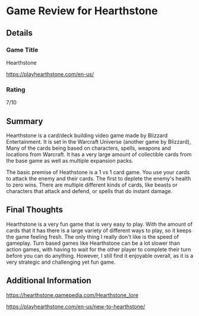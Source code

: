 # Game Review for Hearthstone

## Details

### Game Title
Hearthstone

https://playhearthstone.com/en-us/

### Rating
7/10

## Summary
Hearthstone is a card/deck building video game made by Blizzard Entertainment. It is set in the Warcraft Universe (another game by Blizzard), Many of the cards being based on characters, spells, weapons and locations from Warcraft. It has a very large amount of collectible cards from the base game as well as multiple expansion packs.

The basic premise of Heathstone is a 1 vs 1 card game. You use your cards to attack the enemy and their cards. The first to deplete the enemy's health to zero wins. There are multiple different kinds of cards, like beasts or characters that attack and defend, or spells that do instant damage.

## Final Thoughts
Hearthstone is a very fun game that is very easy to play. With the amount of cards that it has there is a large variety of different ways to play, so it keeps the game feeling fresh. The only thing I really don't like is the speed of gameplay. Turn based games like Hearthstone can be a lot slower than action games, with having to wait for the other player to complete their turn before you can do anything. However, I still find it enjoyable overall, as it is a very strategic and challenging yet fun game.

## Additional Information
https://hearthstone.gamepedia.com/Hearthstone_lore

https://playhearthstone.com/en-us/new-to-hearthstone/
